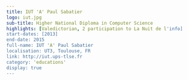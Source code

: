 ```yaml
---
title: IUT 'A' Paul Sabatier
logo: iut.jpg
sub-title: Higher National Diploma in Computer Science
highlights: [Valedictorian, 2 participation to La Nuit de l'info]
start-dates: [2013]
end-date: 2015
full-name: IUT 'A' Paul Sabatier
localisation: UT3, Toulouse, FR
link: http://iut.ups-tlse.fr
category: 'educations'
display: true
---
```

<!---
Gregoire Boiron <gregoire.boiron@gmail.com>
Copyright (c) 2018-2020 Gregoire Boiron  All Rights Reserved.
--->
